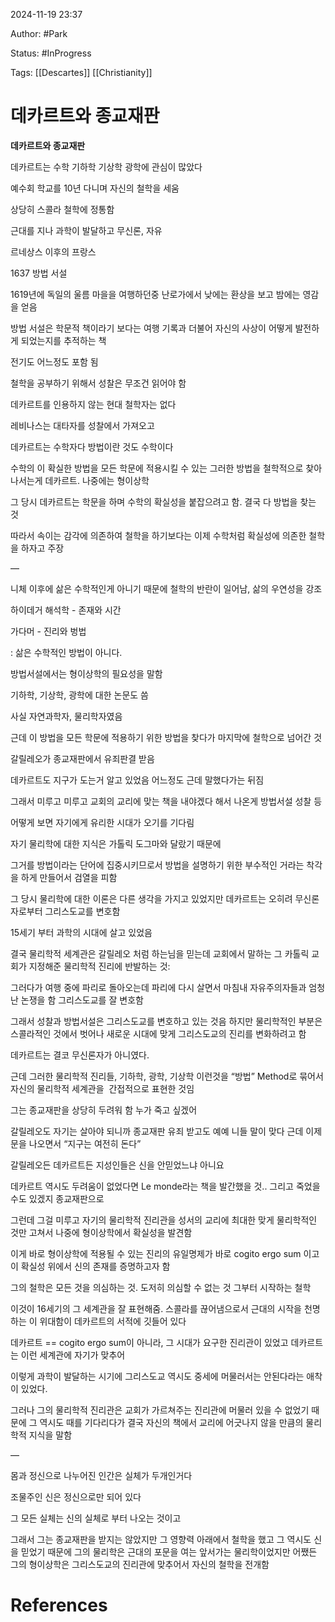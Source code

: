 2024-11-19 23:37

Author: #Park 

Status: #InProgress 

Tags: [[Descartes]] [[Christianity]]



# 데카르트와 종교재판


**데카르트와 종교재판**

  

데카르트는 수학 기하학 기상학 광학에 관심이 많았다

  

예수회 학교를 10년 다니며 자신의 철학을 세움

  

상당히 스콜라 철학에 정통함

  

근대를 지나 과학이 발달하고 무신론, 자유

  

르네상스 이후의 프랑스 

  

1637 방법 서설

  

1619년에 독일의 울름 마을을 여행하던중 난로가에서 낮에는 환상을 보고 밤에는 영감을 얻음

  

방법 서설은 학문적 책이라기 보다는 여행 기록과 더불어 자신의 사상이 어떻게 발전하게 되었는지를 추적하는 책

  

전기도 어느정도 포함 됨 

  

철학을 공부하기 위해서 성찰은 무조건 읽어야 함

  

데카르트를 인용하지 않는 현대 철학자는 없다

  

레비나스는 대타자를 성찰에서 가져오고 

  

데카르트는 수학자다 방법이란 것도 수학이다

  

수학의 이 확실한 방법을 모든 학문에 적용시킬 수 있는 그러한 방법을 철학적으로 찾아나서는게 데카르트. 나중에는 형이상학

그 당시 데카르트는 학문을 하며 수학의 확실성을 붙잡으려고 함. 결국 다 방법을 찾는 것

  

따라서 속이는 감각에 의존하여 철학을 하기보다는 이제 수학처럼 확실성에 의존한 철학을 하자고 주장

  

—

  

니체 이후에 삶은 수학적인게 아니기 때문에 철학의 반란이 일어남, 삶의 우연성을 강조

  

하이데거 해석학 - 존재와 시간

  

가다머 - 진리와 벙법

: 삶은 수학적인 방법이 아니다.

  

방법서설에서는 형이상학의 필요성을 말함

  

기하학, 기상학, 광학에 대한 논문도 씀

  

사실 자연과학자, 물리학자였음

  

근데 이 방법을 모든 학문에 적용하기 위한 방법을 찾다가 마지막에 철학으로 넘어간 것

  

갈릴레오가 종교재판에서 유죄판결 받음

  

데카르트도 지구가 도는거 알고 있었음 어느정도 근데 말했다가는 뒤짐

  

그래서 미루고 미루고 교회의 교리에 맞는 책을 내야겠다 해서 나온게 방법서설 성찰 등

  

어떻게 보면 자기에게 유리한 시대가 오기를 기다림

  

자기 물리학에 대한 지식은 가톨릭 도그마와 달랐기 때문에 

  

그거를 방법이라는 단어에 집중시키므로서 방법을 설명하기 위한 부수적인 거라는 착각을 하게 만들어서 검열을 피함

  

그 당시 물리학에 대한 이론은 다른 생각을 가지고 있었지만 데카르트는 오히려 무신론자로부터 그리스도교를 변호함

  

15세기 부터 과학의 시대에 살고 있었음

  

결국 물리학적 세계관은 갈릴레오 처럼 하는님을 믿는데 교회에서 말하는 그 카톨릭 교회가 지정해준 물리학적 진리에 반발하는 것: 

  

그러다가 여행 중에 파리로 돌아오는데 파리에 다시 살면서 마침내 자유주의자들과 엄청난 논쟁을 함 그리스도교를 잘 변호함

  

그래서 성찰과 방법서설은 그리스도교를 변호하고 있는 것음 하지만 물리학적인 부분은 스콜라적인 것에서 벗어나 새로운 시대에 맞게 그리스도교의 진리를 변화하려고 함

  

데카르트는 결코 무신론자가 아니였다.

  

근데 그러한 물리학적 진리들, 기하학, 광학, 기상학 이런것을 “방법” Method로 묶어서 자신의 물리학적 세계관을  간접적으로 표현한 것임

  

그는 종교재판을 상당히 두려워 함 누가 죽고 싶겠어

  

갈릴레오도 자기는 살아야 되니까 종교재판 유죄 받고도 예예 니들 말이 맞다 근데 이제 문을 나오면서 “지구는 여전히 돈다”

  

갈릴레오든 데카르트든 지성인들은 신을 안믿었느냐 아니요

  

데카르트 역시도 두려움이 없었다면 Le monde라는 책을 발간했을 것.. 그리고 죽었을 수도 있겠지 종교재판으로

  

그런데 그걸 미루고 자기의 물리학적 진리관을 성서의 교리에 최대한 맞게 물리학적인 것만 고쳐서 나중에 형이상학에서 확실성을 발견함

  

이게 바로 형이상학에 적용될 수 있는 진리의 유일명제가 바로 cogito ergo sum 이고 이 확실성 위에서 신의 존재를 증명하고자 함

  

그의 철학은 모든 것을 의심하는 것. 도저히 의심할 수 없는 것 그부터 시작하는 철학

  

이것이 16세기의 그 세계관을 잘 표현해줌. 스콜라를 끊어냄으로서 근대의 시작을 천명하는 이 위대함이 데카르트의 서적에 깃들어 있다

  

데카르트 == cogito ergo sum이 아니라, 그 시대가 요구한 진리관이 있었고 데카르트는 이런 세계관에 자기가 맞추어 

  

이렇게 과학이 발달하는 시기에 그리스도교 역시도 중세에 머물러서는 안된다라는 애착이 있었다.

  

그러나 그의 물리학적 진리관은 교회가 가르쳐주는 진리관에 머물러 있을 수 없었기 때문에 그 역시도 때를 기다리다가 결국 자신의 책에서 교리에 어긋나지 않을 만큼의 물리학적 지식을 말함

  

  

—

  

몸과 정신으로 나누어진 인간은 실체가 두개인거다

  

조물주인 신은 정신으로만 되어 있다

  

그 모든 실체는 신의 실체로 부터 나오는 것이고

  

그래서 그는 종교재판을 받지는 않았지만 그 영향력 아래에서 철학을 했고 그 역시도 신을 믿었기 때문에 그의 물리학은 근대의 포문을 여는 앞서가는 물리학이었지만 어쨌든 그의 형이상학은 그리스도교의 진리관에 맞추어서 자신의 철학을 전개함



# References